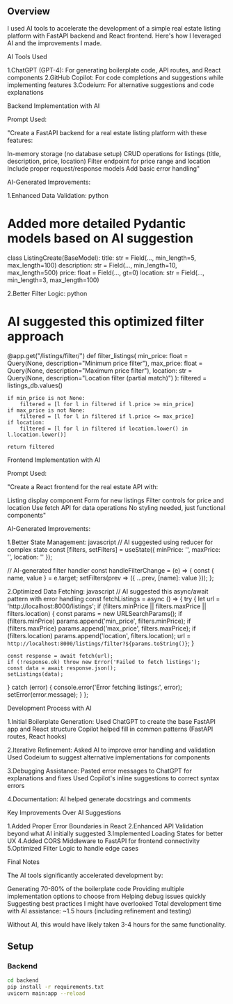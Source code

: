 ## Overview

I used AI tools to accelerate the development of a simple real estate listing platform with FastAPI backend and React frontend. Here's how I leveraged AI and the improvements I made.

AI Tools Used

1.ChatGPT (GPT-4): For generating boilerplate code, API routes, and React components
2.GitHub Copilot: For code completions and suggestions while implementing features
3.Codeium: For alternative suggestions and code explanations

Backend Implementation with AI

Prompt Used:

"Create a FastAPI backend for a real estate listing platform with these features:

In-memory storage (no database setup)
CRUD operations for listings (title, description, price, location)
Filter endpoint for price range and location
Include proper request/response models
Add basic error handling"

AI-Generated Improvements:

1.Enhanced Data Validation:
python
# Added more detailed Pydantic models based on AI suggestion
class ListingCreate(BaseModel):
    title: str = Field(..., min_length=5, max_length=100)
    description: str = Field(..., min_length=10, max_length=500)
    price: float = Field(..., gt=0)
    location: str = Field(..., min_length=3, max_length=100)

2.Better Filter Logic:
python
# AI suggested this optimized filter approach
@app.get("/listings/filter/")
def filter_listings(
    min_price: float = Query(None, description="Minimum price filter"),
    max_price: float = Query(None, description="Maximum price filter"),
    location: str = Query(None, description="Location filter (partial match)")
):
    filtered = listings_db.values()
    
    if min_price is not None:
        filtered = [l for l in filtered if l.price >= min_price]
    if max_price is not None:
        filtered = [l for l in filtered if l.price <= max_price]
    if location:
        filtered = [l for l in filtered if location.lower() in l.location.lower()]
    
    return filtered

Frontend Implementation with AI

Prompt Used:

"Create a React frontend for the real estate API with:

Listing display component
Form for new listings
Filter controls for price and location
Use fetch API for data operations
No styling needed, just functional components"

AI-Generated Improvements:

1.Better State Management:
javascript
// AI suggested using reducer for complex state
const [filters, setFilters] = useState({
  minPrice: '',
  maxPrice: '',
  location: ''
});

// AI-generated filter handler
const handleFilterChange = (e) => {
  const { name, value } = e.target;
  setFilters(prev => ({
    ...prev,
    [name]: value
  }));
};

2.Optimized Data Fetching:
javascript
// AI suggested this async/await pattern with error handling
const fetchListings = async () => {
  try {
    let url = 'http://localhost:8000/listings';
    if (filters.minPrice || filters.maxPrice || filters.location) {
      const params = new URLSearchParams();
      if (filters.minPrice) params.append('min_price', filters.minPrice);
      if (filters.maxPrice) params.append('max_price', filters.maxPrice);
      if (filters.location) params.append('location', filters.location);
      url = `http://localhost:8000/listings/filter?${params.toString()}`;
    }
    
    const response = await fetch(url);
    if (!response.ok) throw new Error('Failed to fetch listings');
    const data = await response.json();
    setListings(data);
  } catch (error) {
    console.error('Error fetching listings:', error);
    setError(error.message);
  }
};

Development Process with AI

1.Initial Boilerplate Generation:
Used ChatGPT to create the base FastAPI app and React structure
Copilot helped fill in common patterns (FastAPI routes, React hooks)

2.Iterative Refinement:
Asked AI to improve error handling and validation
Used Codeium to suggest alternative implementations for components

3.Debugging Assistance:
Pasted error messages to ChatGPT for explanations and fixes
Used Copilot's inline suggestions to correct syntax errors

4.Documentation:
AI helped generate docstrings and comments

Key Improvements Over AI Suggestions

1.Added Proper Error Boundaries in React
2.Enhanced API Validation beyond what AI initially suggested
3.Implemented Loading States for better UX
4.Added CORS Middleware to FastAPI for frontend connectivity
5.Optimized Filter Logic to handle edge cases

Final Notes

The AI tools significantly accelerated development by:

Generating 70-80% of the boilerplate code
Providing multiple implementation options to choose from
Helping debug issues quickly
Suggesting best practices I might have overlooked
Total development time with AI assistance: ~1.5 hours (including refinement and testing)

Without AI, this would have likely taken 3-4 hours for the same functionality.



## Setup

### Backend
```bash
cd backend
pip install -r requirements.txt
uvicorn main:app --reload